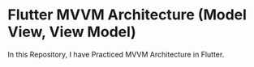 # Flutter MVVM Architecture (Model View, View Model)

In this Repository, I have Practiced MVVM Architecture in Flutter.
